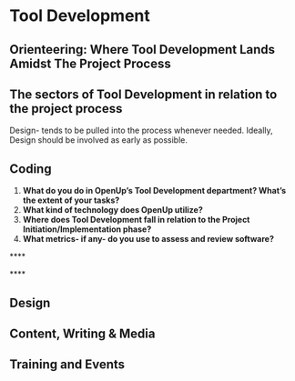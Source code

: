# Tool Development

## Orienteering: Where Tool Development Lands Amidst The Project Process

## The sectors of Tool Development in relation to the project process

Design- tends to be pulled into the process whenever needed. Ideally, Design should be involved as early as possible. 



## Coding

1. **What do you do in OpenUp’s Tool Development department? What’s the extent of your tasks?**
2. **What kind of technology does OpenUp utilize?**
3. **Where does Tool Development fall in relation to the Project Initiation/Implementation phase?**
4. **What metrics- if any- do you use to assess and review software?** 

\*\*\*\*

\*\*\*\*



## Design

## Content, Writing & Media

## Training and Events



